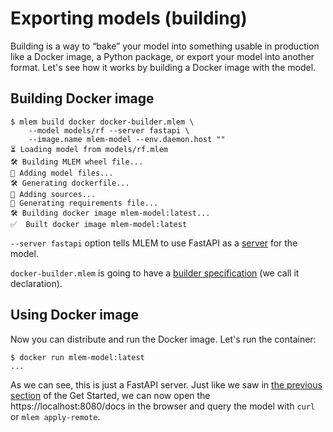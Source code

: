 # Exporting models (building)

Building is a way to “bake” your model into something usable in production like
a Docker image, a Python package, or export your model into another format.
Let's see how it works by building a Docker image with the model.

## Building Docker image

```cli
$ mlem build docker docker-builder.mlem \
    --model models/rf --server fastapi \
    --image.name mlem-model --env.daemon.host ""
⏳️ Loading model from models/rf.mlem
🛠 Building MLEM wheel file...
💼 Adding model files...
🛠 Generating dockerfile...
💼 Adding sources...
💼 Generating requirements file...
🛠 Building docker image mlem-model:latest...
✅  Built docker image mlem-model:latest
```

`--server fastapi` option tells MLEM to use FastAPI as a
[server](/doc/user-guide/serving) for the model.

`docker-builder.mlem` is going to have a
[builder specification](/doc/user-guide/building) (we call it declaration).

## Using Docker image

Now you can distribute and run the Docker image. Let's run the container:

```cli
$ docker run mlem-model:latest
...
```

As we can see, this is just a FastAPI server. Just like we saw in
[the previous section](/doc/get-started/serving) of the Get Started, we can now
open the https://localhost:8080/docs in the browser and query the model with
`curl` or `mlem apply-remote`.
